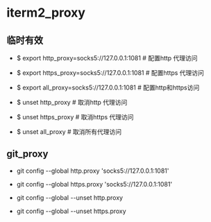 # iterm2_proxy


## 临时有效

* $ export http_proxy=socks5://127.0.0.1:1081 # 配置http 代理访问
* $ export https_proxy=socks5://127.0.0.1:1081 # 配置https 代理访问
* $ export all_proxy=socks5://127.0.0.1:1081 # 配置http和https访问

* $ unset http_proxy  # 取消http 代理访问
* $ unset https_proxy # 取消https 代理访问
* $ unset all_proxy # 取消所有代理访问


## git_proxy

* git config --global http.proxy 'socks5://127.0.0.1:1081' 
* git config --global https.proxy 'socks5://127.0.0.1:1081'

* git config --global --unset http.proxy
* git config --global --unset https.proxy

